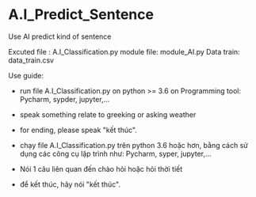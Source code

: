 # A.I_Predict_Sentence
Use AI predict kind of sentence 

Excuted file : A.I_Classification.py
module file: module_AI.py
Data train: data_train.csv

Use guide:
  + run file A.I_Classification.py on python >= 3.6 on Programming tool: Pycharm, sypder, jupyter,...
  + speak something relate to greeking or asking weather
  + for ending, please speak "kết thúc".

  + chạy file A.I_Classification.py trên python 3.6 hoặc hơn, bằng cách sử dụng các công cụ lập trình như: Pycharm, syper, jupyter,...
  + Nói 1 câu liên quan đến chào hỏi hoặc hỏi thời tiết
  + để kết thúc, hãy nói "kết thúc".
